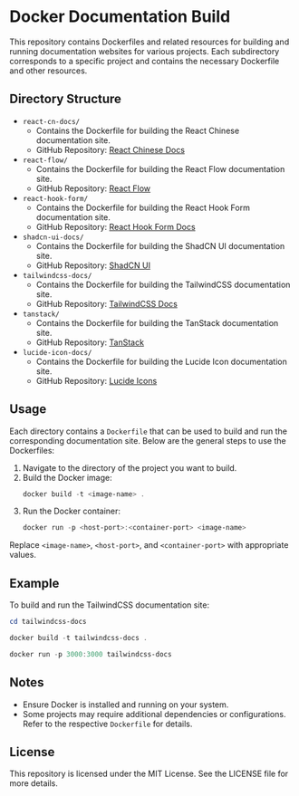 # Docker Documentation Build

This repository contains Dockerfiles and related resources for building and running documentation websites for various projects. Each subdirectory corresponds to a specific project and contains the necessary Dockerfile and other resources.

## Directory Structure

- `react-cn-docs/`
  - Contains the Dockerfile for building the React Chinese documentation site.
  - GitHub Repository: [React Chinese Docs](https://github.com/reactjs/zh-hans.react.dev)
- `react-flow/`
  - Contains the Dockerfile for building the React Flow documentation site.
  - GitHub Repository: [React Flow](https://github.com/xyflow/web)
- `react-hook-form/`
  - Contains the Dockerfile for building the React Hook Form documentation site.
  - GitHub Repository: [React Hook Form Docs](https://github.com/react-hook-form/documentation)
- `shadcn-ui-docs/`
  - Contains the Dockerfile for building the ShadCN UI documentation site.
  - GitHub Repository: [ShadCN UI](https://github.com/shadcn-ui/ui)
- `tailwindcss-docs/`
  - Contains the Dockerfile for building the TailwindCSS documentation site.
  - GitHub Repository: [TailwindCSS Docs](https://github.com/tailwindlabs/tailwindcss.com)
- `tanstack/`
  - Contains the Dockerfile for building the TanStack documentation site.
  - GitHub Repository: [TanStack](https://github.com/tanstack/tanstack.com)
- `lucide-icon-docs/`
  - Contains the Dockerfile for building the Lucide Icon documentation site.
  - GitHub Repository: [Lucide Icons](https://github.com/lucide-icons/lucide)

## Usage

Each directory contains a `Dockerfile` that can be used to build and run the corresponding documentation site. Below are the general steps to use the Dockerfiles:

1. Navigate to the directory of the project you want to build.
2. Build the Docker image:
   ```powershell
   docker build -t <image-name> .
   ```
3. Run the Docker container:
   ```powershell
   docker run -p <host-port>:<container-port> <image-name>
   ```

Replace `<image-name>`, `<host-port>`, and `<container-port>` with appropriate values.

## Example

To build and run the TailwindCSS documentation site:

```powershell
cd tailwindcss-docs

docker build -t tailwindcss-docs .

docker run -p 3000:3000 tailwindcss-docs
```

## Notes

- Ensure Docker is installed and running on your system.
- Some projects may require additional dependencies or configurations. Refer to the respective `Dockerfile` for details.

## License

This repository is licensed under the MIT License. See the LICENSE file for more details.
